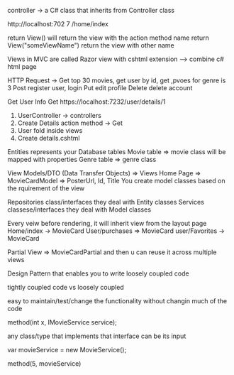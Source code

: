 controller -> a C# class that inherits from Controller class

http://localhost:702 7 /home/index

return View() will return the view with the action method name
return View("someViewName") return the view with other name




Views in MVC are called Razor view with cshtml extension --> combine c# html page

HTTP Request -> 
Get  top 30 movies, get user by id, get ,pvoes for genre is 3
Post  register user, login
Put edit profile
Delete delete account

Get User Info
Get https://localhost:7232/user/details/1
1. UserController -> controllers
2. Create Details action method -> Get
3. User fold inside views
4. Create details.cshtml

Entities represents your Database tables
Movie table => movie class will be mapped with properties
Genre table => genre class

View Models/DTO (Data Transfer Objects) => Views 
Home Page => MovieCardModel => PosterUrl, Id, Title
You create model classes based on the rquirement of the view

Repositories class/interfaces they deal with Entity classes
Services classese/interfaces they deal with Model classes


Every veiw before rendering, it will inherit view from the layout page
Home/index -> MovieCard
User/purchases => MovieCard
user/Favorites -> MovieCard

Partial View => MovieCardPartial and then u can reuse it across multiple views


Design Pattern that enables you to write loosely coupled code

tightly coupled code vs loosely coupled 

easy to maintain/test/change the functionality without changin much of the code


method(int x, IMovieService service);

any class/type that implements that interface can be its input

var movieService = new MovieService();

method(5, movieService)